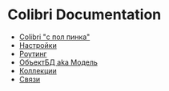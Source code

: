 Colibri Documentation
=====================

- [Colibri "с пол пинка"](/quick.md)
- [Настройки](/config.md)
- [Роутинг](/routing.md)
- [ОбъектБД aka Модель](/object.md)
- [Коллекции](/collection.md)
- [Связи](/relations.md)
